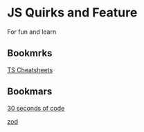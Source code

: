 # JS Quirks and Feature

For fun and learn

## Bookmrks

[TS Cheatsheets](https://react-typescript-cheatsheet.netlify.app/)

## Bookmars

[30 seconds of code](https://www.30secondsofcode.org/js/p/1)

[zod](https://zod.dev/)
